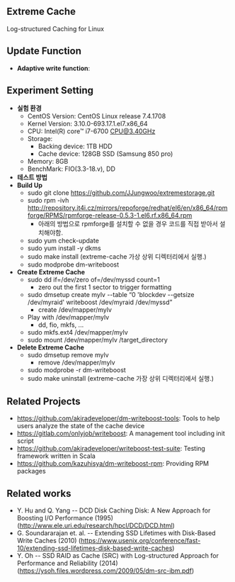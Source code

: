## Extreme Cache
Log-structured Caching for Linux

## Update Function
- **Adaptive write function**: 

## Experiment Setting
- **실험 환경**
	* CentOS Version: CentOS Linux release 7.4.1708
	* Kernel Version: 3.10.0-693.17.1.el7.x86_64
	* CPU: Intel(R) core™ i7-6700 CPU@3.40GHz
	* Storage:
		- Backing device: 1TB HDD
		- Cache device: 128GB SSD (Samsung 850 pro)
	* Memory: 8GB
	* BenchMark: FIO(3.3-18.v), DD
- **테스트 방법**
- **Build Up**
	* sudo git clone https://github.com/JJungwoo/extremestorage.git
	* sudo rpm -ivh http://repository.it4i.cz/mirrors/repoforge/redhat/el6/en/x86_64/rpmforge/RPMS/rpmforge-release-0.5.3-1.el6.rf.x86_64.rpm 
		* 아래의 방법으로 rpmforge를 설치할 수 없을 경우 코드를 직접 받아서 설치해야함.
	* sudo yum check-update 
	* sudo yum install -y dkms
	* sudo make install (extreme-cache 가상 상위 디렉터리에서 실행.)
	* sudo modprobe dm-writeboost
- **Create Extreme Cache**
	* sudo dd if=/dev/zero of=/dev/myssd count=1
		* zero out the first 1 sector to trigger formatting
	* sudo dmsetup create mylv --table “0 'blockdev --getsize /dev/myraid' writeboost /dev/myraid /dev/myssd”
		* create /dev/mapper/mylv
	* Play with /dev/mapper/mylv
		* dd, fio, mkfs, ...
	* sudo mkfs.ext4 /dev/mapper/mylv
	* sudo mount /dev/mapper/mylv /target_directory
- **Delete Extreme Cache**
	* sudo dmsetup remove mylv
		* remove /dev/mapper/mylv
	* sudo modprobe -r dm-writeboost
	* sudo make uninstall (extreme-cache 가장 상위 디렉터리에서 실행.)

## Related Projects
* https://github.com/akiradeveloper/dm-writeboost-tools: Tools to help users analyze the state of the cache device  
* https://gitlab.com/onlyjob/writeboost: A management tool including init script  
* https://github.com/akiradeveloper/writeboost-test-suite: Testing framework written in Scala
* https://github.com/kazuhisya/dm-writeboost-rpm: Providing RPM packages

## Related works
* Y. Hu and Q. Yang -- DCD Disk Caching Disk: A New Approach for Boosting I/O Performance (1995)
  (http://www.ele.uri.edu/research/hpcl/DCD/DCD.html)  
* G. Soundararajan et. al. -- Extending SSD Lifetimes with Disk-Based Write Caches (2010)
  (https://www.usenix.org/conference/fast-10/extending-ssd-lifetimes-disk-based-write-caches)  
* Y. Oh -- SSD RAID as Cache (SRC) with Log-structured Approach for Performance and Reliability (2014)
  (https://ysoh.files.wordpress.com/2009/05/dm-src-ibm.pdf)
